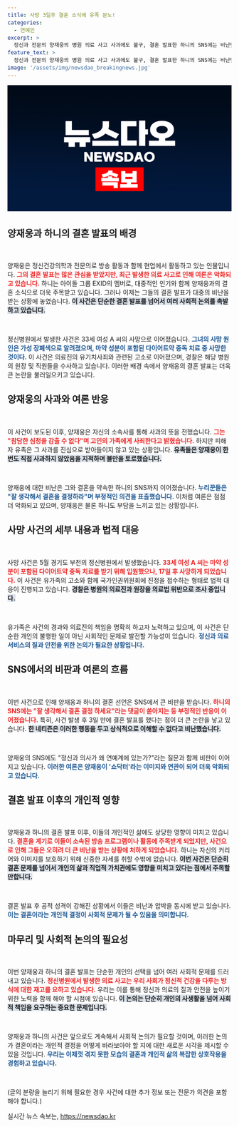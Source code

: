 ```yaml
---
title: 사망 3일후 결혼 소식에 유족 분노!
categories:
  - 연예인
excerpt: >
  정신과 전문의 양재웅의 병원 의료 사고 사과에도 불구, 결혼 발표한 하니의 SNS에는 비난댓글이 폭주하고 있다. 유족의 입장과 여론이 악화되며 이들의 결혼 결정에 대한 우려가 커지고 있다.
feature_text: >
  정신과 전문의 양재웅의 병원 의료 사고 사과에도 불구, 결혼 발표한 하니의 SNS에는 비난댓글이 폭주하고 있다. 유족의 입장과 여론이 악화되며 이들의 결혼 결정에 대한 우려가 커지고 있다.
image: '/assets/img/newsdao_breakingnews.jpg'
---
```


<p><img src="/assets/img/newsdao_breakingnews.jpg" alt="ranknews 속보" /></p>

<h2 data-ke-size="size26">양재웅과 하니의 결혼 발표의 배경</h2>

<p data-ke-size="size16">&nbsp;</p>

<p>양재웅은 정신건강의학과 전문의로 방송 활동과 함께 현업에서 활동하고 있는 인물입니다. <b><span style="color: #ee2323;">그의 결혼 발표는 많은 관심을 받았지만, 최근 발생한 의료 사고로 인해 여론은 악화되고 있습니다.</span></b> 하니는 아이돌 그룹 EXID의 멤버로, 대중적인 인기와 함께 양재웅과의 결혼 소식으로 더욱 주목받고 있습니다. 그러나 이제는 그들의 결혼 발표가 대중의 비난을 받는 상황에 놓였습니다. <b><span style="background-color: #21538527;">이 사건은 단순한 결혼 발표를 넘어서 여러 사회적 논의를 촉발하고 있습니다.</span></b> </p>

<p data-ke-size="size16">&nbsp;</p>

<p>정신병원에서 발생한 사건은 33세 여성 A 씨의 사망으로 이어졌습니다. <b><span style="color: #1a5490;">그녀의 사망 원인은 가성 장폐색으로 알려졌으며, 마약 성분이 포함된 다이어트약 중독 치료 중 사망한 것이다.</span></b> 이 사건은 의료진의 유기치사죄와 관련된 고소로 이어졌으며, 경찰은 해당 병원의 원장 및 직원들을 수사하고 있습니다. 이러한 배경 속에서 양재웅의 결혼 발표는 더욱 큰 논란을 불러일으키고 있습니다.</p>

<h2 data-ke-size="size26">양재웅의 사과와 여론 반응</h2>

<p data-ke-size="size16">&nbsp;</p>

<p>이 사건이 보도된 이후, 양재웅은 자신의 소속사를 통해 사과의 뜻을 전했습니다. <b><span style="color: #ee2323;">그는 "참담한 심정을 감출 수 없다"며 고인의 가족에게 사죄한다고 밝혔습니다.</span></b> 하지만 피해자 유족은 그 사과를 진심으로 받아들이지 않고 있는 상황입니다. <b><span style="background-color: #21538527;">유족들은 양재웅이 한 번도 직접 사과하지 않았음을 지적하며 불만을 토로했습니다.</span></b> </p>

<p data-ke-size="size16">&nbsp;</p>

<p>양재웅에 대한 비난은 그와 결혼을 약속한 하니의 SNS까지 이어졌습니다. <b><span style="color: #1a5490;">누리꾼들은 "잘 생각해서 결혼을 결정하라"며 부정적인 의견을 표출했습니다.</span></b> 이처럼 여론은 점점 더 악화되고 있으며, 양재웅은 물론 하니도 부담을 느끼고 있는 상황입니다.</p>

<h2 data-ke-size="size26">사망 사건의 세부 내용과 법적 대응</h2>

<p data-ke-size="size16">&nbsp;</p>

<p>사망 사건은 5월 경기도 부천의 정신병원에서 발생했습니다. <b><span style="color: #ee2323;">33세 여성 A 씨는 마약 성분이 포함된 다이어트약 중독 치료를 받기 위해 입원했으나, 17일 후 사망하게 되었습니다.</span></b> 이 사건은 유가족의 고소와 함께 국가인권위원회에 진정을 접수하는 형태로 법적 대응이 진행되고 있습니다. <b><span style="background-color: #21538527;">경찰은 병원의 의료진과 원장을 의료법 위반으로 조사 중입니다.</span></b> </p>

<p data-ke-size="size16">&nbsp;</p>

<p>유가족은 사건의 경과와 의료진의 책임을 명확히 하고자 노력하고 있으며, 이 사건은 단순한 개인의 불행한 일이 아닌 사회적인 문제로 발전할 가능성이 있습니다. <b><span style="color: #1a5490;">정신과 의료 서비스의 질과 안전을 위한 논의가 필요한 상황입니다.</span></b> </p>

<h2 data-ke-size="size26">SNS에서의 비판과 여론의 흐름</h2>

<p data-ke-size="size16">&nbsp;</p>

<p>이번 사건으로 인해 양재웅과 하니의 결혼 선언은 SNS에서 큰 비판을 받습니다. <b><span style="color: #ee2323;">하니의 SNS에는 "잘 생각해서 결혼 결정 하세요"라는 댓글이 쏟아지는 등 부정적인 반응이 이어졌습니다.</span></b> 특히, 사건 발생 후 3일 만에 결혼 발표를 했다는 점이 더 큰 논란을 낳고 있습니다. <b><span style="background-color: #21538527;">한 네티즌은 이러한 행동을 두고 상식적으로 이해할 수 없다고 비난했습니다.</span></b> </p>

<p data-ke-size="size16">&nbsp;</p>

<p>양재웅의 SNS에도 "정신과 의사가 왜 연예계에 있는가?"라는 질문과 함께 비판이 이어지고 있습니다. <b><span style="color: #1a5490;">이러한 여론은 양재웅이 '쇼닥터'라는 이미지와 연관이 되어 더욱 악화되고 있습니다.</span></b> </p>

<h2 data-ke-size="size26">결혼 발표 이후의 개인적 영향</h2>

<p data-ke-size="size16">&nbsp;</p>

<p>양재웅과 하니의 결혼 발표 이후, 이들의 개인적인 삶에도 상당한 영향이 미치고 있습니다. <b><span style="color: #ee2323;">결혼을 계기로 이들이 소속된 방송 프로그램이나 활동에 주목받게 되었지만, 사건으로 인해 그들은 오히려 더 큰 비난을 받는 상황에 처하게 되었습니다.</span></b> 하니는 자신의 커리어와 이미지를 보호하기 위해 신중한 자세를 취할 수밖에 없습니다. <b><span style="background-color: #21538527;">이번 사건은 단순히 결혼 문제를 넘어서 개인의 삶과 직업적 가치관에도 영향을 미치고 있다는 점에서 주목할 만합니다.</span></b> </p>

<p data-ke-size="size16">&nbsp;</p>

<p>결혼 발표 후 공적 성격이 강해진 상황에서 이들은 비난과 압박을 동시에 받고 있습니다. <b><span style="color: #1a5490;">이는 결혼이라는 개인적 결정이 사회적 문제가 될 수 있음을 의미합니다.</span></b> </p>

<h2 data-ke-size="size26">마무리 및 사회적 논의의 필요성</h2>

<p data-ke-size="size16">&nbsp;</p>

<p>이번 양재웅과 하니의 결혼 발표는 단순한 개인의 선택을 넘어 여러 사회적 문제를 드러내고 있습니다. <b><span style="color: #ee2323;">정신병원에서 발생한 의료 사고는 우리 사회가 정신적 건강을 다루는 방식에 대한 재고를 요하고 있습니다.</span></b> 우리는 이를 통해 정신과 의료의 질과 안전을 높이기 위한 노력을 함께 해야 할 시점에 있습니다. <b><span style="background-color: #21538527;">이 논의는 단순히 개인의 사생활을 넘어 사회적 책임을 요구하는 중요한 문제입니다.</span></b> </p>

<p data-ke-size="size16">&nbsp;</p>

<p>양재웅과 하니의 사건은 앞으로도 계속해서 사회적 논의가 필요할 것이며, 이러한 논의가 결혼이라는 개인적 결정을 어떻게 바라보아야 할 지에 대한 새로운 시각을 제시할 수 있을 것입니다. <b><span style="color: #1a5490;">우리는 이제껏 겪지 못한 모습의 결혼과 개인적 삶의 복잡한 상호작용을 경험하고 있습니다.</span></b> </p>

<p data-ke-size="size16">&nbsp;</p>

<p>(글의 분량을 늘리기 위해 필요한 경우 사건에 대한 추가 정보 또는 전문가 의견을 포함해야 합니다.)</p>
실시간 뉴스 속보는, <a href="https://newsdao.kr" rel="dofollow">https://newsdao.kr</a>



